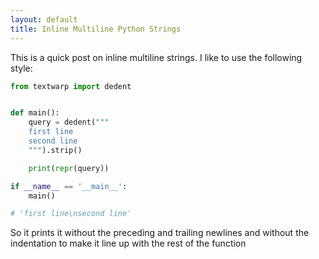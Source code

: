 ```yaml
---
layout: default
title: Inline Multiline Python Strings
---
```


This is a quick post on inline multiline strings. I like to use the following style:


```python
from textwarp import dedent


def main():
    query = dedent("""
    first line
    second line
    """).strip()

    print(repr(query))

if __name__ == '__main__':
    main()

# 'first line\nsecond line'
```

So it prints it without the preceding and trailing newlines and without the indentation to make it line up with the rest of the function
